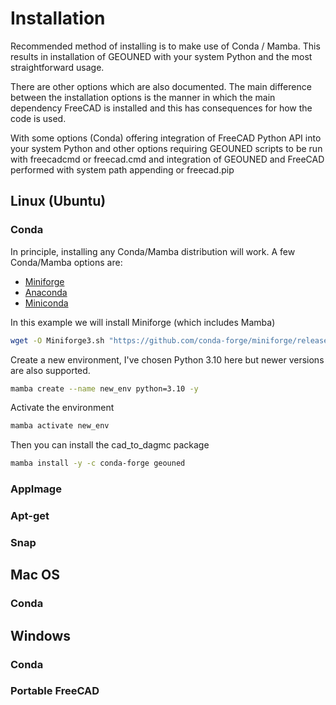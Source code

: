 # Installation

Recommended method of installing is to make use of Conda / Mamba.
This results in installation of GEOUNED with your system Python and the most straightforward usage.

There are other options which are also documented.
The main difference between the installation options is the manner in which the main dependency FreeCAD is installed and this has consequences for how the code is used.

With some options (Conda) offering integration of FreeCAD Python API into your system Python and other options requiring GEOUNED scripts to be run with freecadcmd or freecad.cmd and integration of GEOUNED and FreeCAD performed with system path appending or freecad.pip 

## Linux (Ubuntu)

### Conda


In principle, installing any Conda/Mamba distribution will work. A few Conda/Mamba options are:
- [Miniforge](https://github.com/conda-forge/miniforge)
- [Anaconda](https://www.anaconda.com/download)
- [Miniconda](https://docs.conda.io/en/latest/miniconda.html)

In this example we will install Miniforge (which includes Mamba)
```bash
wget -O Miniforge3.sh "https://github.com/conda-forge/miniforge/releases/latest/download/Miniforge3-$(uname)-$(uname -m).sh"
```

Create a new environment, I've chosen Python 3.10 here but newer versions are
also supported.
```bash
mamba create --name new_env python=3.10 -y
```

Activate the environment
```bash
mamba activate new_env
```

Then you can install the cad_to_dagmc package
```bash
mamba install -y -c conda-forge geouned
```

### AppImage

### Apt-get

### Snap



## Mac OS

### Conda

## Windows

### Conda

### Portable FreeCAD

